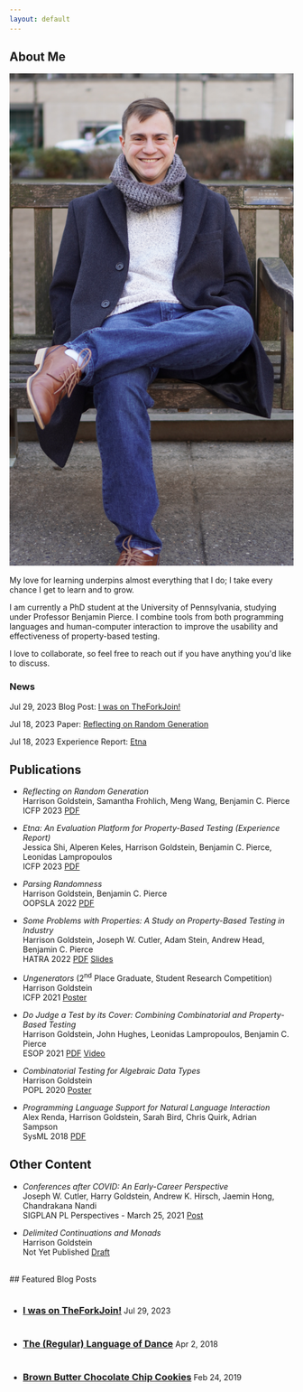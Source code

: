 ```yaml
---
layout: default
---
```


## About Me

<div class="about-me">
<img class="profile-picture" src="img/park-bench.jpeg">
<p>
My love for learning underpins almost everything that I do; I take every chance I get to learn and
to grow.
</p>

<p>
I am currently a PhD student at the University of Pennsylvania, studying under Professor Benjamin
Pierce. I combine tools from both programming languages and human-computer interaction to improve
the usability and effectiveness of property-based testing.
</p>

<p>
I love to collaborate, so feel free to reach out if you have anything you'd like to discuss.
</p>

<h3>News</h3>
<p>
<span class="highlight">Jul 29, 2023</span> Blog Post: <a class="post-link" href="{% post_url 2023-07-29-theforkjoin %}">I was on TheForkJoin!</a>
</p>

<p>
<span class="highlight">Jul 18, 2023</span> Paper: <a class="post-link" href="papers/icfp23-reflective.pdf">Reflecting on Random Generation</a>
</p>

<p>
<span class="highlight">Jul 18, 2023</span> Experience Report: <a class="post-link" href="papers/icfp23-etna.pdf">Etna</a>
</p>

<div style="clear: right;"></div>
</div>

## Publications

- <i>Reflecting on Random Generation</i><br/>
Harrison Goldstein, Samantha Frohlich, Meng Wang, Benjamin C. Pierce<br>
ICFP 2023 [PDF](papers/icfp23-reflective.pdf)

- <i>Etna: An Evaluation Platform for Property-Based Testing (Experience Report)</i><br/>
Jessica Shi, Alperen Keles, Harrison Goldstein, Benjamin C. Pierce, Leonidas Lampropoulos<br>
ICFP 2023 [PDF](papers/icfp23-etna.pdf)

- <i>Parsing Randomness</i><br/>
Harrison Goldstein, Benjamin C. Pierce<br>
OOPSLA 2022 [PDF](papers/oopsla22.pdf)

- <i>Some Problems with Properties: A Study on Property-Based Testing in Industry</i><br/>
Harrison Goldstein, Joseph W. Cutler, Adam Stein, Andrew Head, Benjamin C. Pierce<br>
HATRA 2022 [PDF](papers/hatra2022.pdf) [Slides](slides/hatra2022.pptx)

- <i>Ungenerators</i> (2<sup>nd</sup> Place Graduate, Student Research Competition)<br>
Harrison Goldstein<br>
ICFP 2021 [Poster](papers/icfpsrc21.pdf)

- <i>Do Judge a Test by its Cover: Combining Combinatorial and Property-Based Testing</i><br>
Harrison Goldstein, John Hughes, Leonidas Lampropoulos, Benjamin C. Pierce<br>
ESOP 2021 [PDF](papers/quick-cover.pdf) [Video](https://youtu.be/VCCz1AL3Jkc)

- <i>Combinatorial Testing for Algebraic Data Types</i><br>
Harrison Goldstein<br>
POPL 2020 [Poster](papers/poplsrc20.pdf)

- <i>Programming Language Support for Natural Language Interaction</i><br>
Alex Renda, Harrison Goldstein, Sarah Bird, Chris Quirk, Adrian Sampson<br>
SysML 2018 [PDF](papers/sysml18.pdf)

## Other Content

- <i> Conferences after COVID: An Early-Career Perspective</i><br>
Joseph W. Cutler, Harry Goldstein, Andrew K. Hirsch, Jaemin Hong, Chandrakana Nandi<br>
SIGPLAN PL Perspectives - March 25, 2021 [Post](https://blog.sigplan.org/2021/03/25/conferences-after-covid-an-early-career-perspective/)

- <i>Delimited Continuations and Monads</i><br>
Harrison Goldstein<br>
Not Yet Published [Draft](papers/drafts/wpe-ii.pdf)

<br>
## Featured Blog Posts
<ul>
    <li>
    <h3 style="display: inline-block;">
        <a class="post-link" href="{% post_url 2023-07-29-theforkjoin %}">
            I was on TheForkJoin!
        </a>
    </h3>
    <span class="post-meta">Jul 29, 2023</span>
    </li>
    <li>
    <h3 style="display: inline-block;">
        <a class="post-link" href="{% post_url 2018-04-02-language-of-dance %}">
            The (Regular) Language of Dance
        </a>
    </h3>
    <span class="post-meta">Apr 2, 2018</span>
    </li>
    <li>
    <h3 style="display: inline-block;">
        <a class="post-link" href="{% post_url 2019-02-24-chocolate-chip-cookies %}">
            Brown Butter Chocolate Chip Cookies
        </a>
    </h3>
    <span class="post-meta">Feb 24, 2019</span>
    </li>
</ul>
